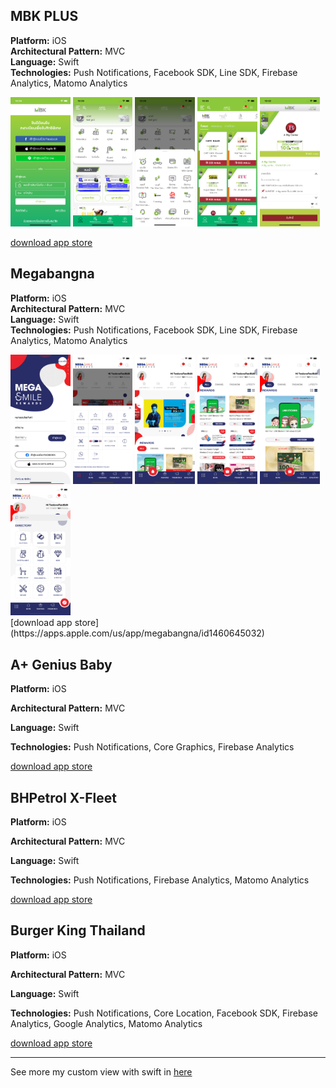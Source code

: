 ## MBK PLUS
**Platform:** iOS\
**Architectural Pattern:** MVC\
**Language:** Swift\
**Technologies:** Push Notifications, Facebook SDK, Line SDK, Firebase Analytics, Matomo Analytics
<div>
  <img src="images/mbkPlus/mbk_plus_1.png" style="height: auto; width: 19%;">
  <img src="images/mbkPlus/mbk_plus_2.png" style="height: auto; width: 19%;">
  <img src="images/mbkPlus/mbk_plus_3.png" style="height: auto; width: 19%;">
  <img src="images/mbkPlus/mbk_plus_4.png" style="height: auto; width: 19%;">
  <img src="images/mbkPlus/mbk_plus_5.png" style="height: auto; width: 19%;">
</div>

[download app store](https://apps.apple.com/us/app/mbk-plus/id1244693671)

## Megabangna
**Platform:** iOS\
**Architectural Pattern:** MVC\
**Language:** Swift\
**Technologies:** Push Notifications, Facebook SDK, Line SDK, Firebase Analytics, Matomo Analytics
<div>
  <img src="images/megabangna/mega_1.png" style="height: auto; width: 19%;">
  <img src="images/megabangna/mega_2.png" style="height: auto; width: 19%;">
  <img src="images/megabangna/mega_3.png" style="height: auto; width: 19%;">
  <img src="images/megabangna/mega_4.png" style="height: auto; width: 19%;">
  <img src="images/megabangna/mega_5.png" style="height: auto; width: 19%;">
  <img src="images/megabangna/mega_6.png" style="height: auto; width: 19%;">
</div>
[download app store](https://apps.apple.com/us/app/megabangna/id1460645032)

## A+ Genius Baby
**Platform:** iOS

**Architectural Pattern:** MVC

**Language:** Swift

**Technologies:** Push Notifications, Core Graphics, Firebase Analytics

[download app store](https://apps.apple.com/us/app/a-genius-baby/id564123089)

## BHPetrol X-Fleet
**Platform:** iOS

**Architectural Pattern:** MVC

**Language:** Swift

**Technologies:** Push Notifications, Firebase Analytics, Matomo Analytics

[download app store](https://apps.apple.com/us/app/bhpetrol-x-fleet/id1565475551)

## Burger King Thailand
**Platform:** iOS

**Architectural Pattern:** MVC

**Language:** Swift

**Technologies:** Push Notifications, Core Location, Facebook SDK, Firebase Analytics, Google Analytics, Matomo Analytics

[download app store](https://apps.apple.com/us/app/burger-king-thailand/id1440299482)

___

See more my custom view with swift in [here](https://www.google.com)
